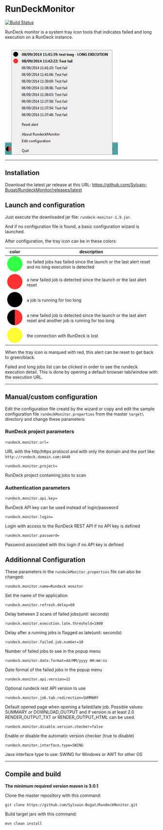 # RunDeckMonitor

[![Build Status](https://travis-ci.org/Sylvain-Bugat/RundeckMonitor.svg?branch=master)](https://travis-ci.org/Sylvain-Bugat/RundeckMonitor)

RunDeck monitor is a system tray icon tools that indicates failed and long execution on a RunDeck instance.

![RundeckMonitor screenshot](https://raw.githubusercontent.com/Sylvain-Bugat/RundeckMonitor/master/Screenshot.png)

***

## Installation

Download the latest jar release at this URL: https://github.com/Sylvain-Bugat/RundeckMonitor/releases/latest

## Launch and configuration

Just execute the downloaded jar file: `rundeck-monitor-1.9.jar`.

And if no configuration file is found, a basic configuration wizard is launched.

After configuration, the tray icon can be in these colors:

| color | description |
| ---------- | ---------- |
| ![RunDeckMonitor OK](https://raw.githubusercontent.com/Sylvain-Bugat/RundeckMonitor/master/src/main/resources/OK.png) | no failed jobs has failed since the launch or the last alert reset and no long execution is detected |
| ![RunDeckMonitor KO](https://raw.githubusercontent.com/Sylvain-Bugat/RundeckMonitor/master/src/main/resources/KO.png) | a new failed job is detected since the launch or the last alert reset |
| ![RunDeckMonitor late](https://raw.githubusercontent.com/Sylvain-Bugat/RundeckMonitor/master/src/main/resources/LATE.png) | a job is running for too long |
| ![RunDeckMonitor KO and late](https://raw.githubusercontent.com/Sylvain-Bugat/RundeckMonitor/master/src/main/resources/KO_LATE.png) | a new failed job is detected since the launch or the last alert reset and another job is running for too long |
| ![RunDeckMonitor disconnected](https://raw.githubusercontent.com/Sylvain-Bugat/RundeckMonitor/master/src/main/resources/DISCONNECTED.png) | the connection with RunDeck is lost |

When the tray icon is marqued with red, this alert can be reset to get back to green/black.

Failed and long  jobs list can be clicked in order to see the rundeck execution detail. This is done by opening a default browser tab/window with the execution URL.

***

## Manual/custom configuration

Edit the configuration file creatd by the wizard or copy and edit the sample configuration file `rundeckMonitor.properties` from the master `target\` directory and change these parameters:  

### RunDeck project parameters

	rundeck.monitor.url=
	
URL with the http/https protocol and with only the domain and the port like: `http://rundeck.domain.com:4440`

	rundeck.monitor.project=
	
RunDeck project containing jobs to scan

### Authentication parameters

	rundeck.monitor.api.key=

RunDeck API key can be used instead of login/password

	rundeck.monitor.login=
	
Login with access to the RunDeck REST API if no API key is defined

	rundeck.monitor.password=
	
Password associated with this login if no API key is defined


## Additionnal Configuration

These parameters in the `rundeckMonitor.properties` file can also be changed:

	rundeck.monitor.name=Rundeck monitor
	
Set the name of the application

	rundeck.monitor.refresh.delay=60
	
Delay between 2 scans of failed jobs(unit: seconds)

	rundeck.monitor.execution.late.threshold=1800
	
Delay after a running jobs is flagged as late(unit: seconds)

	rundeck.monitor.failed.job.number=10
	
Number of failed jobs to see in the popup menu

	rundeck.monitor.date.format=dd/MM/yyyy HH:mm:ss
	
Date format of the failed jobs in the popup menu

	rundeck.monitor.api.version=12

Optional rundeck rest API version to use

	rundeck.monitor.job.tab.redirection=SUMMARY
	
Default opened page when opening a failed/late job. Possible values: SUMMARY or DOWNLOAD_OUTPUT and if version is at least 2.0 RENDER_OUTPUT_TXT or RENDER_OUTPUT_HTML can be used.

	rundeck.monitor.disable.version.checker=false

Enable or disable the automatic version checker (true to disable)

	rundeck.monitor.interface.type=SWING

Java interface type to use: SWING for Windows or AWT for other OS

***

## Compile and build

**The minimum required version maven is 3.0.1**

Clone the master repository with this command:

	git clone https://github.com/Sylvain-Bugat/RundeckMonitor.git

Build target jars with this command:

	mvn clean install

